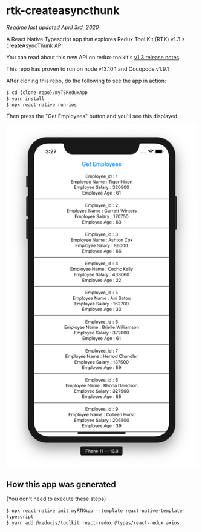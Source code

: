 # rtk-createasyncthunk

*Readme last updated April 3rd, 2020*

A React Native Typescript app that explores Redux Tool Kit (RTK) v1.3's createAsyncThunk API

You can read about this new API on redux-toolkit's [v1.3 release notes](https://github.com/reduxjs/redux-toolkit/releases/tag/v1.3.0).

This repo has proven to run on node v13.10.1 and Cocopods v1.9.1

After cloning this repo, do the following to see the app in action:

```
$ cd {clone-repo}/myTSReduxApp
$ yarn install
$ npx react-native run-ios

```

Then press the "Get Employees" button and you'll see this displayed:


![](ScreenShot.png)

## How this app was generated

(You don't need to execute these steps)

```
$ npx react-native init myRTKApp --template react-native-template-typescript
$ yarn add @reduxjs/toolkit react-redux @types/react-redux axios
```